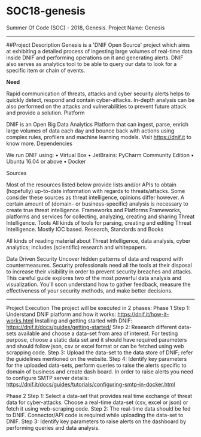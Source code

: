 # SOC18-genesis
Summer Of Code (SOC) - 2018, Genesis.
Project Name: Genesis
________________________________________
##Project Description
Genesis is a 'DNIF Open Source' project which aims at exhibiting a detailed process of ingesting large volumes of real-time data inside DNIF and performing operations on it and generating alerts. DNIF also serves as analytics tool to be able to query our data to look for a specific item or chain of events.  
 
**Need**

Rapid communication of threats, attacks and cyber security alerts helps to quickly detect, respond and contain cyber-attacks. In-depth analysis can be also performed on the attacks and vulnerabilities to prevent future attack and provide a solution.
Platform

DNIF is an Open Big Data Analytics Platform that can ingest, parse, enrich large volumes of data each day and bounce back with actions using complex rules, profilers and machine learning models. 
Visit https://dnif.it to know more.
Dependencies

We run DNIF using:
•	Virtual Box
•	JetBrains: PyCharm Community Edition
•	Ubuntu 16.04 or above
•	Docker

Sources

Most of the resources listed below provide lists and/or APIs to obtain (hopefully) up-to-date information with regards to threats/attacks. Some consider these sources as threat intelligence, opinions differ however. A certain amount of (domain- or business-specific) analysis is necessary to create true threat intelligence.
Frameworks and Platforms
Frameworks, platforms and services for collecting, analyzing, creating and sharing Threat Intelligence.
Tools
All kinds of tools for parsing, creating and editing Threat Intelligence. Mostly IOC based.
Research, Standards and Books

All kinds of reading material about Threat Intelligence, data analysis, cyber analytics; includes (scientific) research and whitepapers.

Data Driven Security
Uncover hidden patterns of data and respond with countermeasures. Security professionals need all the tools at their disposal to increase their visibility in order to prevent security breaches and attacks. This careful guide explores two of the most powerful data analysis and visualization. You'll soon understand how to gather feedback, measure the effectiveness of your security methods, and make better decisions.
	







________________________________________



Project Execution
The project will be executed in 2 phases:
Phase 1
Step 1: 
Understand DNIF platform and how it works: https://dnif.it/how-it-works.html
Installing and getting started with DNIF: https://dnif.it/docs/guides/getting-started/
Step 2: 
Research different data-sets available and choose a data-set from area of interest.	For testing purpose, choose a static data set and it should have required parameters and should follow json, csv or excel format or can be fetched using web scrapping code.
Step 3: 
Upload the data-set to the data store of DNIF; refer the guidelines mentioned on the website.
Step 4:
Identify key parameters for the uploaded data-sets, perform queries to raise the alerts specific to domain of business and create dash board.
In order to raise alerts you need to configure SMTP server details: https://dnif.it/docs/guides/tutorials/configuring-smtp-in-docker.html
 





Phase 2 
Step 1: 
Select a data-set that provides real time exchange of threat data for cyber-attacks. Choose a real-time data-set (csv, excel or json) or fetch it using web-scraping code. 
Step 2: 
The real-time data should be fed to DNIF. Connector/API code is required while uploading the data-set to DNIF.
Step 3: 
Identify key parameters to raise alerts on the dashboard by performing queries and data analysis.
 
